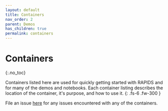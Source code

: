 ```yaml
---
layout: default
title: Containers
nav_order: 2
parent: Demos
has_children: true
permalink: containers
---
```


# Containers
{:.no_toc}

Containers listed here are used for quickly getting started with RAPIDS and for many of the demos and notebooks. Each container listing describes the location of the container, it's purpose, and how to use it.
{: .fs-6 .fw-300 }

File an issue [here](https://github.com/rapidsai/docs/issues/new) for any issues encountered with any of the containers.
